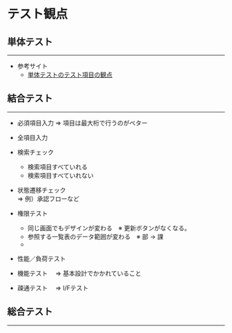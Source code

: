 # テスト観点

## 単体テスト
---

* 参考サイト
  * [単体テストのテスト項目の観点](https://softwarenote.info/p738/)



## 結合テスト
---

* 必須項目入力 ⇒ 項目は最大桁で行うのがベター  

* 全項目入力
* 検索チェック
  * 検索項目すべていれる
  * 検索項目すべていれない  
* 状態遷移チェック  
⇒ 例）承認フローなど

* 権限テスト
    * 同じ画面でもデザインが変わる　※ 更新ボタンがなくなる。
    * 参照する一覧表のデータ範囲が変わる　※ 部 → 課
    * 
* 性能／負荷テスト
* 機能テスト
　⇒ 基本設計でかかれていること
* 疎通テスト
　⇒ I/Fテスト


## 総合テスト
---






